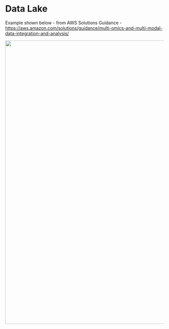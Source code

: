 # Data Lake

Example shown below - from AWS Solutions Guidance - https://aws.amazon.com/solutions/guidance/multi-omics-and-multi-modal-data-integration-and-analysis/

<img src="https://github.com/lynnlangit/aws-for-bioinformatics/blob/main/2_Files_%26_Data-LYNN/images/genomics-lake.png" width=900>


